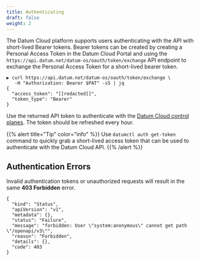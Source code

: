 ```yaml
---
title: Authenticating
draft: false
weight: 2
---
```


The Datum Cloud platform supports users authenticating with the API with
short-lived Bearer tokens. Bearer tokens can be created by creating a Personal
Access Token in the Datum Cloud Portal and using the
`https://api.datum.net/datum-os/oauth/token/exchange` API endpoint to exchange
the Personal Access Token for a short-lived bearer token.

```shell
▶ curl https://api.datum.net/datum-os/oauth/token/exchange \
   -H "Authorization: Bearer $PAT" -sS | jq
{
  "access_token": "[[redacted]]",
  "token_type": "Bearer"
}
```

Use the returned API token to authenticate with the [Datum Cloud control
planes](./connecting-to-the-api.md). The token should be refreshed every hour.

{{% alert title="Tip" color="info" %}}
Use `datumctl auth get-token` command to quickly grab a short-lived
access token that can be used to authenticate with the Datum Cloud API.
{{% /alert %}}

## Authentication Errors

Invalid authentication tokens or unauthorized requests will result in the same
**403 Forbidden** error.

```
{
  "kind": "Status",
  "apiVersion": "v1",
  "metadata": {},
  "status": "Failure",
  "message": "forbidden: User \"system:anonymous\" cannot get path \"/openapi/v3\"",
  "reason": "Forbidden",
  "details": {},
  "code": 403
}
```
